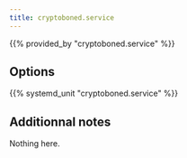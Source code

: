 ```yaml
---
title: cryptoboned.service
---
```


{{% provided_by "cryptoboned.service" %}}

## Options

{{% systemd_unit "cryptoboned.service" %}}

## Additionnal notes

Nothing here.